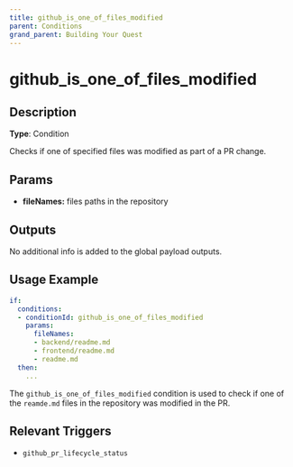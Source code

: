 ```yaml
---
title: github_is_one_of_files_modified
parent: Conditions
grand_parent: Building Your Quest
---
```


# github_is_one_of_files_modified

## Description

**Type**: Condition

Checks if one of specified files was modified as part of a PR change.

## Params

- **fileNames:** files paths in the repository

## Outputs

No additional info is added to the global payload outputs.

## Usage Example

```yaml
if:
  conditions:
  - conditionId: github_is_one_of_files_modified
    params:
      fileNames:
      - backend/readme.md
      - frontend/readme.md
      - readme.md
  then:
    ...
```

The `github_is_one_of_files_modified` condition is used to check if one of the `reamde.md` files in the repository was modified in the PR.

## Relevant Triggers

- `github_pr_lifecycle_status`